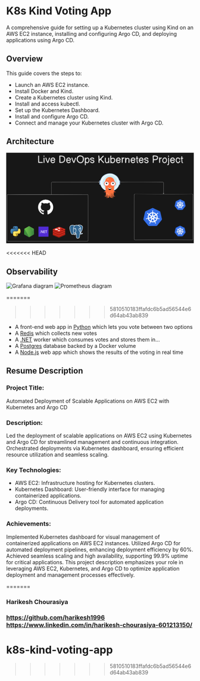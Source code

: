 # K8s Kind Voting App

A comprehensive guide for setting up a Kubernetes cluster using Kind on an AWS EC2 instance, installing and configuring Argo CD, and deploying applications using Argo CD.

## Overview

This guide covers the steps to:
- Launch an AWS EC2 instance.
- Install Docker and Kind.
- Create a Kubernetes cluster using Kind.
- Install and access kubectl.
- Set up the Kubernetes Dashboard.
- Install and configure Argo CD.
- Connect and manage your Kubernetes cluster with Argo CD.


## Architecture

![Architecture diagram](k8s-kind-voting-app.png)

<<<<<<< HEAD
## Observability

![Grafana diagram](grafana.png)
![Prometheus diagram](prometheus.png)

=======
>>>>>>> 5810510183ffafdc6b5ad56544e6d64ab43ab839
* A front-end web app in [Python](/vote) which lets you vote between two options
* A [Redis](https://hub.docker.com/_/redis/) which collects new votes
* A [.NET](/worker/) worker which consumes votes and stores them in…
* A [Postgres](https://hub.docker.com/_/postgres/) database backed by a Docker volume
* A [Node.js](/result) web app which shows the results of the voting in real time



## Resume Description

### Project Title: 

Automated Deployment of Scalable Applications on AWS EC2 with Kubernetes and Argo CD

### Description: 

Led the deployment of scalable applications on AWS EC2 using Kubernetes and Argo CD for streamlined management and continuous integration. Orchestrated deployments via Kubernetes dashboard, ensuring efficient resource utilization and seamless scaling.

### Key Technologies:

* AWS EC2: Infrastructure hosting for Kubernetes clusters.
* Kubernetes Dashboard: User-friendly interface for managing containerized applications.
* Argo CD: Continuous Delivery tool for automated application deployments.

### Achievements:

Implemented Kubernetes dashboard for visual management of containerized applications on AWS EC2 instances.
Utilized Argo CD for automated deployment pipelines, enhancing deployment efficiency by 60%.
Achieved seamless scaling and high availability, supporting 99.9% uptime for critical applications.
This project description emphasizes your role in leveraging AWS EC2, Kubernetes, and Argo CD to optimize application deployment and management processes effectively.

=======
### Harikesh Chourasiya
### https://github.com/harikesh1996 https://www.linkedin.com/in/harikesh-chourasiya-601213150/

# k8s-kind-voting-app
>>>>>>> 5810510183ffafdc6b5ad56544e6d64ab43ab839
